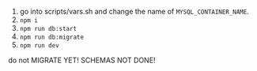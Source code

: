 1. go into scripts/vars.sh and change the name of `MYSQL_CONTAINER_NAME`.
2. `npm i`
3. `npm run db:start`
4. `npm run db:migrate`
5. `npm run dev`

do not MIGRATE YET! SCHEMAS NOT DONE!
